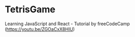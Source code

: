 # TetrisGame
Learning JavaScript and React - Tutorial by freeCodeCamp (https://youtu.be/ZGOaCxX8HIU)
